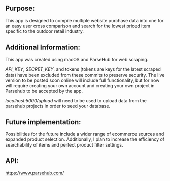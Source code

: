 ## Purpose:  
This app is designed to compile multiple website purchase data into one for an easy user cross comparison and search for the lowest priced item specific to the outdoor retail industry.  

## Additional Information:  
This app was created using macOS and ParseHub for web scraping.  

*API\_KEY*, *SECRET_KEY*, and tokens (tokens are keys for the latest scraped data) have been excluded from these commits to preserve security.  The live version to be posted soon online will include full functionality, but for now will require creating your own account and creating your own project in Parsehub to be accepted by the app.

*localhost:5000/upload* will need to be used to upload data from the parsehub projects in order to seed your database.

## Future implementation:  
Possibilities for the future include a wider range of ecommerce sources and expanded product selection.  Additionally, I plan to increase the efficiency of searchability of items and perfect product filter settings.

## API:  
https://www.parsehub.com/